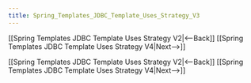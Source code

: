 ```yaml
---
title: Spring_Templates_JDBC_Template_Uses_Strategy_V3
---
```

[[Spring Templates JDBC Template Uses Strategy V2|<--Back]] [[Spring Templates JDBC Template Uses Strategy V4|Next-->]]



[[Spring Templates JDBC Template Uses Strategy V2|<--Back]] [[Spring Templates JDBC Template Uses Strategy V4|Next-->]]